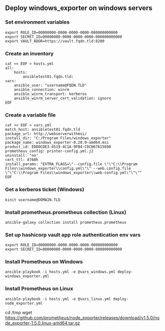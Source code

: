 ## Deploy windows_exporter on windows servers

### Set environment variables
```
export ROLE_ID=00000000-0000-0000-0000-000000000000
export SECRET_ID=00000000-0000-0000-0000-000000000000
export VAULT_ADDR=https://vault.fqdn.tld:8200
```
### Create an inventory

```
cat << EOF > hosts.yml
all:
    hosts:
        ansibletest01.fqdn.tld:
vars:
    ansible_user: "username@FQDN.TLD"
    ansible_connection: winrm
    ansible_winrm_transport: kerberos
    ansible_winrm_server_cert_validation: ignore
EOF
```

### Create a variable file

```
cat << EOF > vars.yml
match_host: ansibletest01.fqdn.tld
package_url: http://webserverwithmsi/
install_dir: "C:/Program Files/windows_exporter"
package_name: windows_exporter-0.20.0-amd64.msi
product_id: EDD0CDE3-4519-4C1A-9FB4-C8C067615698
prometheus_config: printer-config.yml.j2
uninstall: "no"
cert_ttl: 8760h
install_params: "EXTRA_FLAGS=\"--config.file \"\"C:\\Program Files\\windows_exporter\\config.yml\"\" --web.config.file \"\"C:\\Program Files\\windows_exporter\\web-config.yml\"\"\""
EOF
```

### Get a kerberos ticket (Windows)
```
kinit username@DOMAIN.TLD
```

### Install prometheus.prometheus collection (Linux)
```
ansible-galaxy collection install prometheus.prometheus
```

### Set up hashicorp vault app role authentication env vars
```
export ROLE_ID=00000000-0000-0000-0000-000000000000
export SECRET_ID=00000000-0000-0000-0000-000000000000
```

### Install Prometheus on Windows
```
ansible-playbook -i hosts.yml -e @vars_windows.yml deploy-windows_exporter.yml
```

### Install Prometheus on Linux
```
ansible-playbook -i hosts.yml -e @vars_linux.yml deploy-node_exporter.yml
```

cd /tmp
wget https://github.com/prometheus/node_exporter/releases/download/v1.5.0/node_exporter-1.5.0.linux-amd64.tar.gz